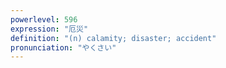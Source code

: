 ```yaml
---
powerlevel: 596
expression: "厄災"
definition: "(n) calamity; disaster; accident"
pronunciation: "やくさい"
---
```

